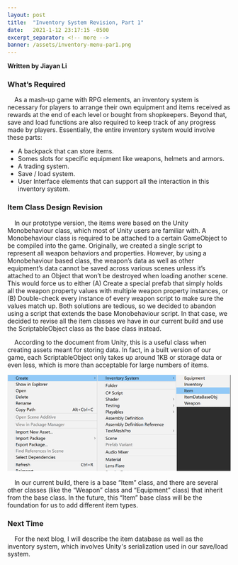 ```yaml
---
layout: post
title:  "Inventory System Revision, Part 1"
date:   2021-1-12 23:17:15 -0500
excerpt_separator: <!-- more -->
banner: /assets/inventory-menu-par1.png
---
```

**Written by Jiayan Li**

### What’s Required

&nbsp;&nbsp;&nbsp;&nbsp;As a mash-up game with RPG elements, an inventory system is necessary for players to arrange their own equipment and items received as rewards at the end of each level or bought from  shopkeepers. Beyond that,  save and load functions are also required to keep track of any progress made by  players. Essentially, the entire inventory system would involve these parts:

<!-- more -->

* A backpack that can store items.
* Somes slots for specific equipment like weapons, helmets and armors.
* A trading system.
* Save / load system.
* User Interface elements that can support all the interaction in this inventory system.

### Item Class Design Revision

&nbsp;&nbsp;&nbsp;&nbsp;In our prototype version, the items were based on the Unity Monobehaviour class, which most of Unity users are familiar with. A Monobehaviour class is required to be attached to a certain GameObject to be compiled into the game. Originally, we created a single script to represent all weapon behaviors and properties. However, by using a Monobehaviour based class, the weapon’s data as well as other equipment’s data cannot be saved across various scenes unless it’s attached to an Object that won’t be destroyed when loading another scene. This would force us to either (A) Create a special prefab that simply holds all the weapon property values with multiple weapon property instances, or (B) Double-check every instance of every weapon script to make sure the values match up. Both solutions are tedious, so we decided to abandon using a script that extends the base Monobehaviour script. In that case, we decided to revise all the item classes we have in our current build and use the ScriptableObject class as the base class instead.


&nbsp;&nbsp;&nbsp;&nbsp;According to the document from Unity, this is a useful class when creating assets meant for storing data. In fact, in a built version of our game, each ScriptableObject only takes up around 1KB or storage data or even less, which is more than acceptable for large numbers of items. 

![ScriptableObject Items](/assets/inventory-system-part1.png)

&nbsp;&nbsp;&nbsp;&nbsp;In our current build, there is a base “Item” class, and there are several other classes (like the “Weapon” class and “Equipment” class) that inherit from the base class. In the future, this “Item” base class will be the foundation for us to add different item types.

### Next Time
&nbsp;&nbsp;&nbsp;&nbsp;For the next blog, I will describe the item database as well as the inventory system, which involves Unity's serialization used in our save/load system.
 